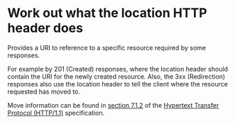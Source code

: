 Work out what the location HTTP header does
===

Provides a URI to reference to a specific resource required by some responses.

For example by 201 (Created) responses, where the location header should contain the URI for the newly created resource.  Also, the 3xx (Redirection) responses also use the location header to tell the client where the resource requested has moved to.

Move information can be found in [section 7.1.2][1] of the [Hypertext Transfer Protocol (HTTP/1.1)][2] specification.

[1]: https://tools.ietf.org/html/rfc7231#section-7.1.2 "Hypertext Transfer Protocol (HTTP/1.1) RFC 7231, section 7.1.2 Location"
[2]: https://tools.ietf.org/html/rfc7231 "Hypertext Transfer Protocol (HTTP/1.1) RFC 7231"